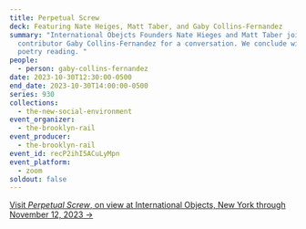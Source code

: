 ```yaml
---
title: Perpetual Screw
deck: Featuring Nate Heiges, Matt Taber, and Gaby Collins-Fernandez
summary: "International Obejcts Founders Nate Hieges and Matt Taber join Rail
  contributor Gaby Collins-Fernandez for a conversation. We conclude with a
  poetry reading. "
people:
  - person: gaby-collins-fernandez
date: 2023-10-30T12:30:00-0500
end_date: 2023-10-30T14:00:00-0500
series: 930
collections:
  - the-new-social-environment
event_organizer:
  - the-brooklyn-rail
event_producer:
  - the-brooklyn-rail
event_id: recP2ihI5ACuLyMpn
event_platform:
  - zoom
soldout: false
---
```

[V﻿isit *Perpetual Screw*, on view at International Objects, New York through November 12, 2023 →](https://objects.international/perpetual-screw)